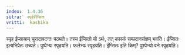 ```yaml
---
index:  1.4.36
sutra:  स्पृहेरीप्सितः
vritti:  kashika 
---
```


स्पृह ईप्सायाम् चुरादावदन्तः पठ्यते। तस्य ईप्सितो यो ऽर्थः, तत् कारकं सम्प्रदानसंज्ञम् भवति। ईप्सितः इत्यभिप्रेतः उच्यते। पुष्पेभ्यः स्पृहयति। फलेभ्यः स्पृहयति। ईप्सितः इति किम्? पुश्पेभ्यो वने स्पृहयति।

